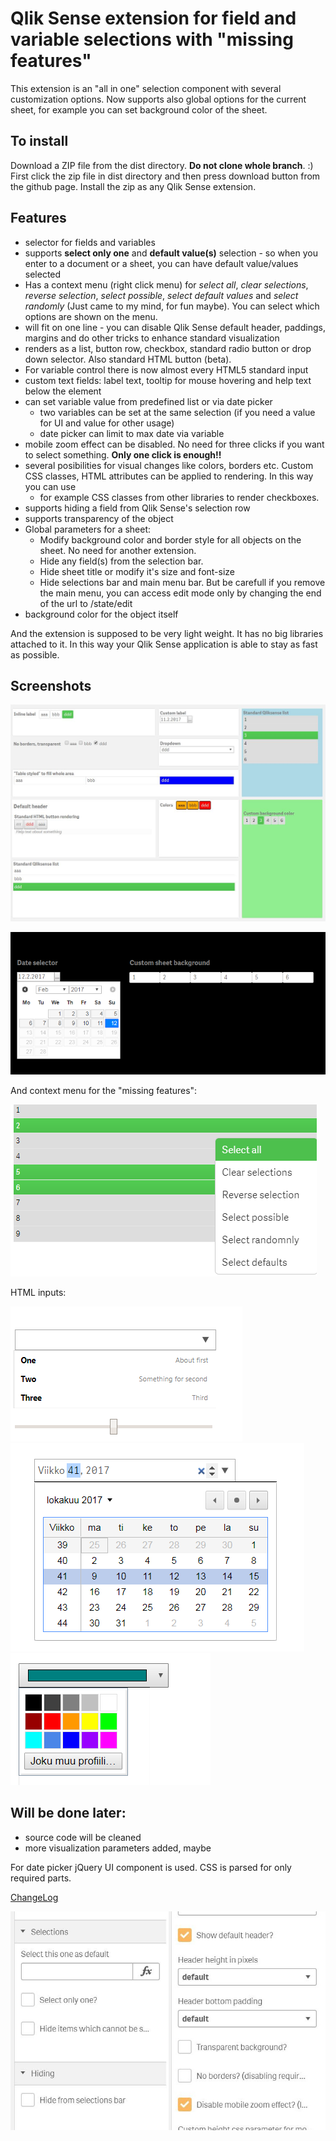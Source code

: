 # Qlik Sense extension for field and variable selections with "missing features"

This extension is an "all in one" selection component with several customization options. Now supports also global options for the current sheet, for example you can set background color of the sheet.

## To install
Download a ZIP file from the dist directory. **Do not clone whole branch**. :) First click the zip file in dist directory and then press download button from the github page. Install the zip as any Qlik Sense extension.

## Features
- selector for fields and variables
- supports **select only one** and **default value(s)** selection - so when you enter to a document or a sheet, you can have default value/values selected
- Has a context menu (right click menu) for _select all_, _clear selections_, _reverse selection_, _select possible_, _select default values_ and _select randomly_ (Just came to my mind, for fun maybe). You can select which options are shown on the menu.
- will fit on one line - you can disable Qlik Sense default header, paddings, margins and do other tricks to enhance standard visualization
- renders as a list, button row, checkbox, standard radio button or drop down selector. Also standard HTML button (beta).
- For variable control there is now almost every HTML5 standard input
- custom text fields: label text, tooltip for mouse hovering and help text below the element
- can set variable value from predefined list or via date picker
  - two variables can be set at the same selection (if you need a value for UI and value for other usage)
  - date picker can limit to max date via variable
- mobile zoom effect can be disabled. No need for three clicks if you want to select something. **Only one click is enough!!**
- several posibilities for visual changes like colors, borders etc. Custom CSS classes, HTML attributes can be applied to rendering. In this way you can use 
  - for example CSS classes from other libraries to render checkboxes.
- supports hiding a field from Qlik Sense's selection row
- supports transparency of the object
- Global parameters for a sheet:
  - Modify background color and border style for all objects on the sheet. No need for another extension.
  - Hide any field(s) from the selection bar.
  - Hide sheet title or modify it's size and font-size
  - Hide selections bar and main menu bar. But be carefull if you remove the main menu, you can access edit mode only by changing the end of the url to /state/edit
- background color for the object itself

And the extension is supposed to be very light weight. It has no big libraries attached to it. In this way your Qlik Sense application is able to stay as fast as possible.

## Screenshots
![Examples](/docs/img/SFSdemo.JPG?raw=true "Examples" )

![Settings](/docs/img/SFSselections3.PNG "Visual example" )

And context menu for the "missing features":

![Context menu](/docs/img/contextmenu.PNG "Context menu" )

HTML inputs:

![HTML5](/docs/img/html5examples.PNG "HTML5 standard inputs" ) ![HTML5](/docs/img/html5examples2.PNG "HTML5 standard inputs" ) ![HTML5](/docs/img/html5Example3.PNG "HTML5 standard inputs" )


## Will be done later:
- source code will be cleaned
- more visualization parameters added, maybe

For date picker jQuery UI component is used. CSS is parsed for only required parts.

[ChangeLog](ChangeLog)

![Settings](/docs/img/SFSselections.JPG "Settings examples" )
